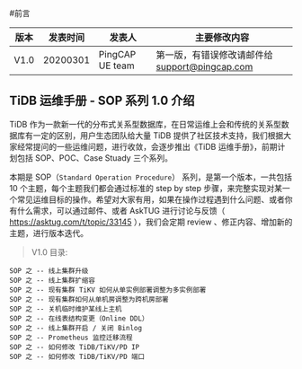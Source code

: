 #前言

版本 | 发表时间 | 发表人 | 主要修改内容
---- | ---- | ---- |----
V1.0 | 20200301 | PingCAP  UE team | 第一版，有错误修改请邮件给 support@pingcap.com



## TiDB 运维手册 - SOP 系列 1.0 介绍
TiDB 作为一款新一代的分布式关系型数据库，在日常运维上会和传统的关系型数据库有一定的区别，用户生态团队给大量 TiDB 提供了社区技术支持，我们根据大家经常提问的一些运维问题，进行收敛，会逐步推出《TiDB 运维手册》，前期计划包括 SOP、POC、Case Stuady 三个系列。

本期是 SOP（`Standard Operation Procedure`） 系列，是第一个版本，一共包括 10 个主题，每个主题我们都会通过标准的 step by step 步骤，来完整实现对某一个常见运维目标的操作。希望对大家有用，如果在操作过程遇到什么问题、或者你有什么需求，可以通过邮件、或者 AskTUG 进行讨论与反馈（ https://asktug.com/t/topic/33145 ），我们会定期 review 、修正内容、增加新的主题，进行版本迭代。

> V1.0 目录:

    SOP 之 -- 线上集群升级
    SOP 之 -- 线上集群扩缩容
    SOP 之 -- 现有集群 TiKV 如何从单实例部署调整为多实例部署
    SOP 之 -- 现有集群如何从单机房调整为跨机房部署
    SOP 之 -- 关机临时维护某线上主机
    SOP 之 -- 在线表结构变更（Online DDL）
    SOP 之 -- 线上集群开启 / 关闭 Binlog 
    SOP 之 -- Prometheus 监控迁移流程
    SOP 之 -- 如何修改 TiDB/TiKV/PD IP
    SOP 之 -- 如何修改 TiDB/TiKV/PD 端口



















